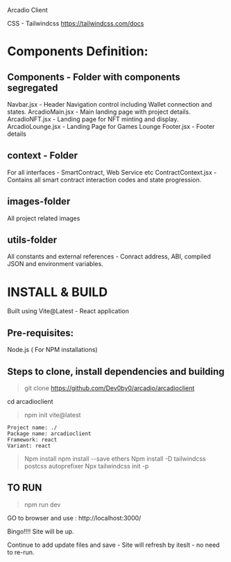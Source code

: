 Arcadio Client

CSS - Tailwindcss
https://tailwindcss.com/docs

Components Definition:
======================
Components - Folder with components segregated
----------------------------------------------
Navbar.jsx -  Header Navigation control including Wallet connection and states.
ArcadioMain.jsx - Main landing page with project details. 
ArcadioNFT.jsx - Landing page for NFT minting and display.
ArcadioLounge.jsx - Landing Page for Games Lounge
Footer.jsx - Footer details 

context - Folder
----------------
For all interfaces - SmartContract, Web Service etc 
ContractContext.jsx - Contains all smart contract interaction codes and state progression.

images-folder
-------------
All project related images

utils-folder
------------
All constants and external references - Conract address, ABI, compiled JSON and environment variables.


INSTALL & BUILD
================

Built using Vite@Latest - React application

Pre-requisites:
---------------
Node.js ( For NPM installations)

Steps to clone, install dependencies and building
--------------------------------------------------

> git clone https://github.com/Dev0by0/arcadio/arcadioclient

cd arcadioclient

> npm init vite@latest

    Project name: ./
    Package name: arcadioclient
    Framework: react
    Variant: react

> Npm install
> npm install --save ethers
> Npm install -D tailwindcss postcss autoprefixer
> Npx tailwindcss init -p

TO RUN
------
> npm run dev

GO to browser and use :  http://localhost:3000/

Bingo!!!!  Site will be up. 

Continue to add update files and save - Site will refresh by iteslt - no need to re-run.





